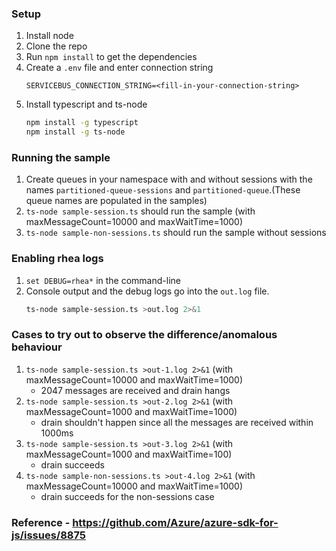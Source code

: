 ### Setup

1. Install node
2. Clone the repo
3. Run `npm install` to get the dependencies
4. Create a `.env` file and enter connection string
   ```
   SERVICEBUS_CONNECTION_STRING=<fill-in-your-connection-string>
   ```
5. Install typescript and ts-node
   ```bash
   npm install -g typescript
   npm install -g ts-node
   ```

### Running the sample

1. Create queues in your namespace with and without sessions with the names `partitioned-queue-sessions` and `partitioned-queue`.(These queue names are populated in the samples)
2. `ts-node sample-session.ts` should run the sample (with maxMessageCount=10000 and maxWaitTime=1000)
3. `ts-node sample-non-sessions.ts` should run the sample without sessions

### Enabling rhea logs

1. `set DEBUG=rhea*` in the command-line
2. Console output and the debug logs go into the `out.log` file.
   ```bash
   ts-node sample-session.ts >out.log 2>&1
   ```

### Cases to try out to observe the difference/anomalous behaviour

1. `ts-node sample-session.ts >out-1.log 2>&1` (with maxMessageCount=10000 and maxWaitTime=1000)
   - 2047 messages are received and drain hangs
2. `ts-node sample-session.ts >out-2.log 2>&1` (with maxMessageCount=1000 and maxWaitTime=1000)
   - drain shouldn't happen since all the messages are received within 1000ms
3. `ts-node sample-session.ts >out-3.log 2>&1` (with maxMessageCount=1000 and maxWaitTime=100)
   - drain succeeds
4. `ts-node sample-non-sessions.ts >out-4.log 2>&1` (with maxMessageCount=10000 and maxWaitTime=1000)
   - drain succeeds for the non-sessions case

### Reference - https://github.com/Azure/azure-sdk-for-js/issues/8875
